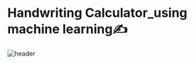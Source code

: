 # Handwriting Calculator_using machine learning✍️


![header](https://capsule-render.vercel.app/api?type=wave&color=gradient&height=300&section=header&text=Handwriting%20calculator&desc=using%20machine%20learning&fontSize=40&demo=wave)
